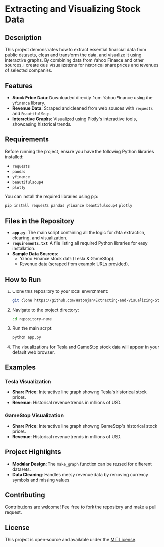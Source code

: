 # Extracting and Visualizing Stock Data

## Description
This project demonstrates how to extract essential financial data from public datasets, clean and transform the data, and visualize it using interactive graphs. By combining data from Yahoo Finance and other sources, I create dual visualizations for historical share prices and revenues of selected companies.

## Features
- **Stock Price Data**: Downloaded directly from Yahoo Finance using the `yfinance` library.
- **Revenue Data**: Scraped and cleaned from web sources with `requests` and `BeautifulSoup`.
- **Interactive Graphs**: Visualized using Plotly's interactive tools, showcasing historical trends.

## Requirements
Before running the project, ensure you have the following Python libraries installed:
- `requests`
- `pandas`
- `yfinance`
- `beautifulsoup4`
- `plotly`

You can install the required libraries using pip:
```bash
pip install requests pandas yfinance beautifulsoup4 plotly
```

## Files in the Repository
- **`app.py`**: The main script containing all the logic for data extraction, cleaning, and visualization.
- **`requirements.txt`**: A file listing all required Python libraries for easy installation.
- **Sample Data Sources**:
  - Yahoo Finance stock data (Tesla & GameStop).
  - Revenue data (scraped from example URLs provided).

## How to Run
1. Clone this repository to your local environment:
   ```bash
   git clone https://github.com/Hatonjan/Extracting-and-Visualizing-Stock-Data.git
   ```
2. Navigate to the project directory:
   ```bash
   cd repository-name
   ```
3. Run the main script:
   ```bash
   python app.py
   ```
4. The visualizations for Tesla and GameStop stock data will appear in your default web browser.

## Examples
### Tesla Visualization
- **Share Price**: Interactive line graph showing Tesla's historical stock prices.
- **Revenue**: Historical revenue trends in millions of USD.

### GameStop Visualization
- **Share Price**: Interactive line graph showing GameStop's historical stock prices.
- **Revenue**: Historical revenue trends in millions of USD.

## Project Highlights
- **Modular Design**: The `make_graph` function can be reused for different datasets.
- **Data Cleaning**: Handles messy revenue data by removing currency symbols and missing values.

## Contributing
Contributions are welcome! Feel free to fork the repository and make a pull request.

## License
This project is open-source and available under the [MIT License](https://opensource.org/licenses/MIT).
